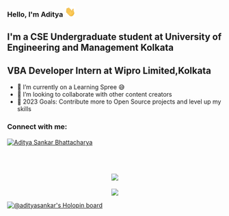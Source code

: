### Hello, I'm Aditya <img src="https://raw.githubusercontent.com/cpriyam49/cpriyam49/master/Hi.gif" width="25px" />
## I'm a CSE Undergraduate student at University of Engineering and Management Kolkata
## VBA Developer Intern at Wipro Limited,Kolkata

- 🌱 I’m currently on a Learning Spree 😅
- 👯 I’m looking to collaborate with other content creators
- 🥅 2023 Goals: Contribute more to Open Source projects and level up my skills

### Connect with me:

<a href="https://www.linkedin.com/in/aditya-sankar-bhattacharya-97ba63209/" target="blank"><img align="center" src="https://raw.githubusercontent.com/rahuldkjain/github-profile-readme-generator/master/src/images/icons/Social/linked-in-alt.svg" alt="Aditya Sankar Bhattacharya" height="30" width="40" /></a>

<br />
<br>
<p align="center">
   <img align="center" src="https://gpvc.arturio.dev/AdityaSankar23">
<br><br>
<img align="center" src="https://github-readme-stats.vercel.app/api?username=AdityaSankar23&theme=midnight-purple&show_icons=true&count_private=true">


[![@adityasankar's Holopin board](https://holopin.me/adityasankar)](https://holopin.io/@adityasankar)

